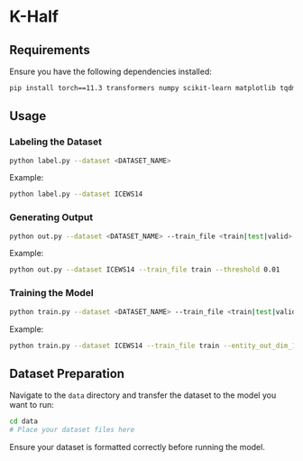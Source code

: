 # K-Half

## Requirements

Ensure you have the following dependencies installed:

```bash
pip install torch==11.3 transformers numpy scikit-learn matplotlib tqdm
```

## Usage

### Labeling the Dataset

```bash
python label.py --dataset <DATASET_NAME>
```

Example:

```bash
python label.py --dataset ICEWS14
```

### Generating Output

```bash
python out.py --dataset <DATASET_NAME> --train_file <train|test|valid> --threshold <VALIDITY_THRESHOLD>
```

Example:

```bash
python out.py --dataset ICEWS14 --train_file train --threshold 0.01
```

### Training the Model

```bash
python train.py --dataset <DATASET_NAME> --train_file <train|test|valid> --entity_out_dim_1 <DIM> --entity_out_dim_2 <DIM> --epochs <NUM_EPOCHS> --batch <BATCH_SIZE> --threshold <THRESHOLD>
```

Example:

```bash
python train.py --dataset ICEWS14 --train_file train --entity_out_dim_1 32 --entity_out_dim_2 32 --epochs 50 --batch 5000 --threshold 0
```

## Dataset Preparation

Navigate to the `data` directory and transfer the dataset to the model you want to run:

```bash
cd data
# Place your dataset files here
```

Ensure your dataset is formatted correctly before running the model.
